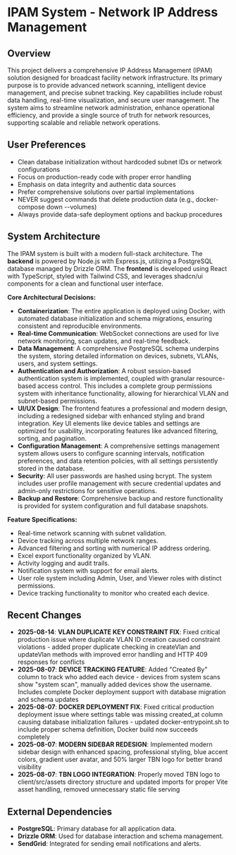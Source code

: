 # IPAM System - Network IP Address Management

## Overview
This project delivers a comprehensive IP Address Management (IPAM) solution designed for broadcast facility network infrastructure. Its primary purpose is to provide advanced network scanning, intelligent device management, and precise subnet tracking. Key capabilities include robust data handling, real-time visualization, and secure user management. The system aims to streamline network administration, enhance operational efficiency, and provide a single source of truth for network resources, supporting scalable and reliable network operations.

## User Preferences
- Clean database initialization without hardcoded subnet IDs or network configurations
- Focus on production-ready code with proper error handling
- Emphasis on data integrity and authentic data sources
- Prefer comprehensive solutions over partial implementations
- NEVER suggest commands that delete production data (e.g., docker-compose down --volumes)
- Always provide data-safe deployment options and backup procedures

## System Architecture
The IPAM system is built with a modern full-stack architecture. The **backend** is powered by Node.js with Express.js, utilizing a PostgreSQL database managed by Drizzle ORM. The **frontend** is developed using React with TypeScript, styled with Tailwind CSS, and leverages shadcn/ui components for a clean and functional user interface.

**Core Architectural Decisions:**
- **Containerization**: The entire application is deployed using Docker, with automated database initialization and schema migrations, ensuring consistent and reproducible environments.
- **Real-time Communication**: WebSocket connections are used for live network monitoring, scan updates, and real-time feedback.
- **Data Management**: A comprehensive PostgreSQL schema underpins the system, storing detailed information on devices, subnets, VLANs, users, and system settings.
- **Authentication and Authorization**: A robust session-based authentication system is implemented, coupled with granular resource-based access control. This includes a complete group permissions system with inheritance functionality, allowing for hierarchical VLAN and subnet-based permissions.
- **UI/UX Design**: The frontend features a professional and modern design, including a redesigned sidebar with enhanced styling and brand integration. Key UI elements like device tables and settings are optimized for usability, incorporating features like advanced filtering, sorting, and pagination.
- **Configuration Management**: A comprehensive settings management system allows users to configure scanning intervals, notification preferences, and data retention policies, with all settings persistently stored in the database.
- **Security**: All user passwords are hashed using bcrypt. The system includes user profile management with secure credential updates and admin-only restrictions for sensitive operations.
- **Backup and Restore**: Comprehensive backup and restore functionality is provided for system configuration and full database snapshots.

**Feature Specifications:**
- Real-time network scanning with subnet validation.
- Device tracking across multiple network ranges.
- Advanced filtering and sorting with numerical IP address ordering.
- Excel export functionality organized by VLAN.
- Activity logging and audit trails.
- Notification system with support for email alerts.
- User role system including Admin, User, and Viewer roles with distinct permissions.
- Device tracking functionality to monitor who created each device.

## Recent Changes
- **2025-08-14**: **VLAN DUPLICATE KEY CONSTRAINT FIX**: Fixed critical production issue where duplicate VLAN ID creation caused constraint violations - added proper duplicate checking in createVlan and updateVlan methods with improved error handling and HTTP 409 responses for conflicts
- **2025-08-07**: **DEVICE TRACKING FEATURE**: Added "Created By" column to track who added each device - devices from system scans show "system scan", manually added devices show the username. Includes complete Docker deployment support with database migration and schema updates
- **2025-08-07**: **DOCKER DEPLOYMENT FIX**: Fixed critical production deployment issue where settings table was missing created_at column causing database initialization failures - updated docker-entrypoint.sh to include proper schema definition, Docker build now succeeds completely
- **2025-08-07**: **MODERN SIDEBAR REDESIGN**: Implemented modern sidebar design with enhanced spacing, professional styling, blue accent colors, gradient user avatar, and 50% larger TBN logo for better brand visibility
- **2025-08-07**: **TBN LOGO INTEGRATION**: Properly moved TBN logo to client/src/assets directory structure and updated imports for proper Vite asset handling, removed unnecessary static file serving

## External Dependencies
- **PostgreSQL**: Primary database for all application data.
- **Drizzle ORM**: Used for database interaction and schema management.
- **SendGrid**: Integrated for sending email notifications and alerts.